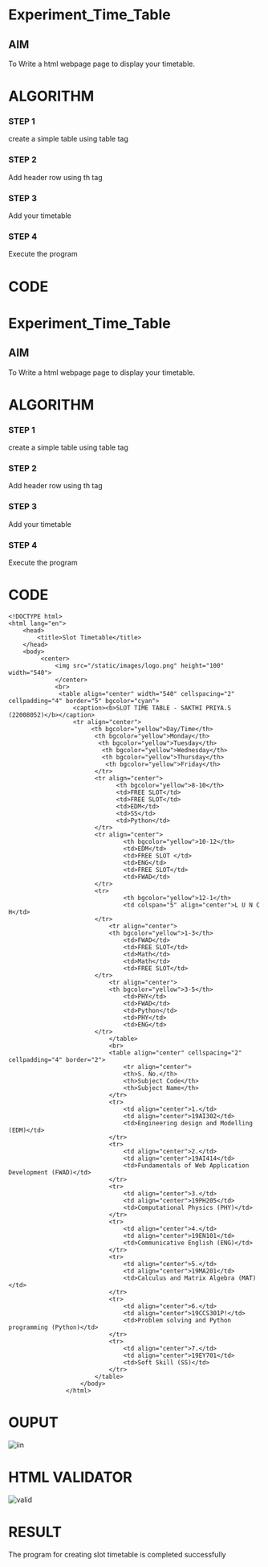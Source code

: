 # Experiment_Time_Table

## AIM
To Write a html webpage page to display your timetable.

# ALGORITHM
### STEP 1
create a simple table using table tag
### STEP 2
Add header row using th tag
### STEP 3
Add your timetable
### STEP 4
Execute the program

# CODE
# Experiment_Time_Table

## AIM
To Write a html webpage page to display your timetable.

# ALGORITHM
### STEP 1
create a simple table using table tag
### STEP 2
Add header row using th tag
### STEP 3
Add your timetable
### STEP 4
Execute the program

# CODE
```
<!DOCTYPE html> 
<html lang="en"> 
    <head> 
        <title>Slot Timetable</title> 
    </head> 
    <body>
         <center> 
             <img src="/static/images/logo.png" height="100" width="540">
             </center> 
             <br>
              <table align="center" width="540" cellspacing="2" cellpadding="4" border="5" bgcolor="cyan"> 
                  <caption><b>SLOT TIME TABLE - SAKTHI PRIYA.S (22008052)</b></caption> 
                  <tr align="center">
                       <th bgcolor="yellow">Day/Time</th>
                        <th bgcolor="yellow">Monday</th>
                         <th bgcolor="yellow">Tuesday</th>
                          <th bgcolor="yellow">Wednesday</th> 
                          <th bgcolor="yellow">Thursday</th>
                           <th bgcolor="yellow">Friday</th>
                        </tr>
                        <tr align="center"> 
                              <th bgcolor="yellow">8-10</th> 
                              <td>FREE SLOT</td> 
                              <td>FREE SLOT</td> 
                              <td>EDM</td> 
                              <td>SS</td> 
                              <td>Python</td>
                        </tr>       
                        <tr align="center">
                                <th bgcolor="yellow">10-12</th>
                                <td>EDM</td>
                                <td>FREE SLOT </td>
                                <td>ENG</td>
                                <td>FREE SLOT</td>
                                <td>FWAD</td>
                        </tr> 
                        <tr>     
                                <th bgcolor="yellow">12-1</th>
                                <td colspan="5" align="center">L U N C H</td>
                        </tr>
                            <tr align="center">
                            <th bgcolor="yellow">1-3</th>
                                <td>FWAD</td>
                                <td>FREE SLOT</td>
                                <td>Math</td>
                                <td>Math</td>
                                <td>FREE SLOT</td>
                        </tr>
                            <tr align="center">
                            <th bgcolor="yellow">3-5</th>
                                <td>PHY</td>
                                <td>FWAD</td>
                                <td>Python</td>
                                <td>PHY</td>
                                <td>ENG</td>
                        </tr>
                            </table>
                            <br>
                            <table align="center" cellspacing="2" cellpadding="4" border="2">
                                <tr align="center">
                                <th>S. No.</th>
                                <th>Subject Code</th>
                                <th>Subject Name</th>
                            </tr>
                            <tr>
                                <td align="center">1.</td>
                                <td align="center">19AI302</td>
                                <td>Engineering design and Modelling (EDM)</td>
                            </tr>
                            <tr>
                                <td align="center">2.</td>
                                <td align="center">19AI414</td> 
                                <td>Fundamentals of Web Application Development (FWAD)</td> 
                            </tr> 
                            <tr> 
                                <td align="center">3.</td> 
                                <td align="center">19PH205</td> 
                                <td>Computational Physics (PHY)</td> 
                            </tr> 
                            <tr> 
                                <td align="center">4.</td> 
                                <td align="center">19EN101</td> 
                                <td>Communicative English (ENG)</td> 
                            </tr>
                            <tr>
                                <td align="center">5.</td>
                                <td align="center">19MA201</td>
                                <td>Calculus and Matrix Algebra (MAT)</td>
                            </tr> 
                            <tr> 
                                <td align="center">6.</td>
                                <td align="center">19CCS301P!</td>
                                <td>Problem solving and Python programming (Python)</td> 
                            </tr> 
                            <tr>
                                <td align="center">7.</td> 
                                <td align="center">19EY701</td> 
                                <td>Soft Skill (SS)</td>
                            </tr> 
                        </table>
                    </body>
                </html>    
```              

# OUPUT
![iin](https://user-images.githubusercontent.com/119104282/211615822-b1ccbded-5526-4c5b-a868-e00371b0c9ef.jpg)



# HTML VALIDATOR
![valid](https://user-images.githubusercontent.com/119104282/211615999-d3a07411-677f-4b44-98f0-5728c4153f3f.png)


# RESULT
The program for creating slot timetable is completed successfully







                        
            

